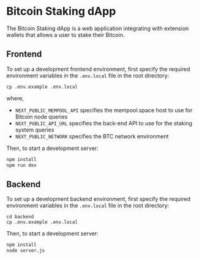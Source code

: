 # Bitcoin Staking dApp

The Bitcoin Staking dApp is a web application integrating with extension
wallets that allows a user to stake their Bitcoin.

## Frontend

To set up a development frontend environment, first specify the required environment
variables in the `.env.local` file in the root directory:

```
cp .env.example .env.local
```

where,

- `NEXT_PUBLIC_MEMPOOL_API` specifies the mempool.space host to use for Bitcoin
  node queries
- `NEXT_PUBLIC_API_URL` specifies the back-end API to use for the staking
  system queries
- `NEXT_PUBLIC_NETWORK` specifies the BTC network environment

Then, to start a development server:

```bash
npm install
npm run dev
```


## Backend

To set up a development backend environment, first specify the required environment
variables in the `.env.local` file in the root directory:

```
cd backend
cp .env.example .env.local
```

Then, to start a development server:

```bash
npm install
node server.js
```